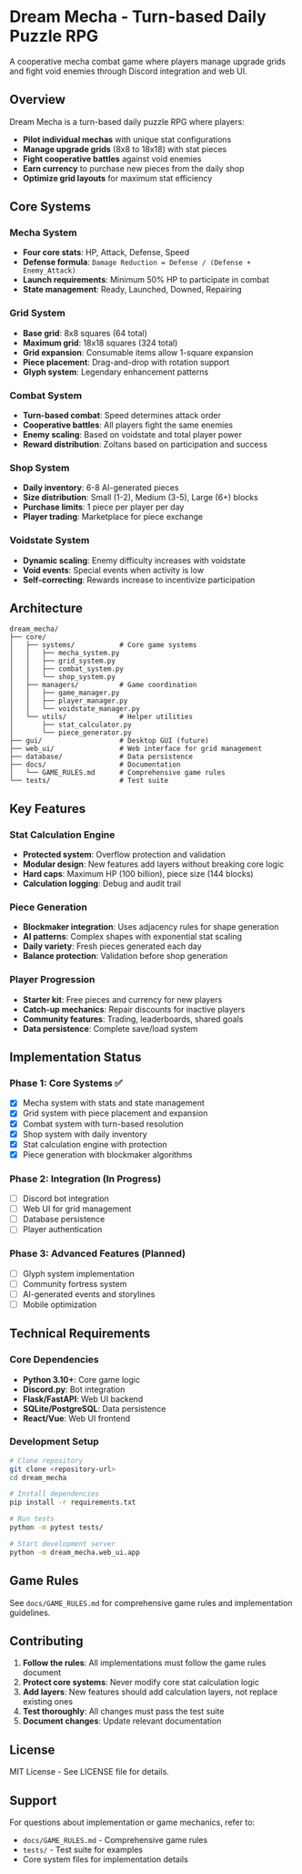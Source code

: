 # Dream Mecha - Turn-based Daily Puzzle RPG

A cooperative mecha combat game where players manage upgrade grids and fight void enemies through Discord integration and web UI.

## Overview

Dream Mecha is a turn-based daily puzzle RPG where players:
- **Pilot individual mechas** with unique stat configurations
- **Manage upgrade grids** (8x8 to 18x18) with stat pieces
- **Fight cooperative battles** against void enemies
- **Earn currency** to purchase new pieces from the daily shop
- **Optimize grid layouts** for maximum stat efficiency

## Core Systems

### Mecha System
- **Four core stats**: HP, Attack, Defense, Speed
- **Defense formula**: `Damage Reduction = Defense / (Defense + Enemy_Attack)`
- **Launch requirements**: Minimum 50% HP to participate in combat
- **State management**: Ready, Launched, Downed, Repairing

### Grid System
- **Base grid**: 8x8 squares (64 total)
- **Maximum grid**: 18x18 squares (324 total)
- **Grid expansion**: Consumable items allow 1-square expansion
- **Piece placement**: Drag-and-drop with rotation support
- **Glyph system**: Legendary enhancement patterns

### Combat System
- **Turn-based combat**: Speed determines attack order
- **Cooperative battles**: All players fight the same enemies
- **Enemy scaling**: Based on voidstate and total player power
- **Reward distribution**: Zoltans based on participation and success

### Shop System
- **Daily inventory**: 6-8 AI-generated pieces
- **Size distribution**: Small (1-2), Medium (3-5), Large (6+) blocks
- **Purchase limits**: 1 piece per player per day
- **Player trading**: Marketplace for piece exchange

### Voidstate System
- **Dynamic scaling**: Enemy difficulty increases with voidstate
- **Void events**: Special events when activity is low
- **Self-correcting**: Rewards increase to incentivize participation

## Architecture

```
dream_mecha/
├── core/
│   ├── systems/           # Core game systems
│   │   ├── mecha_system.py
│   │   ├── grid_system.py
│   │   ├── combat_system.py
│   │   └── shop_system.py
│   ├── managers/          # Game coordination
│   │   ├── game_manager.py
│   │   ├── player_manager.py
│   │   └── voidstate_manager.py
│   └── utils/             # Helper utilities
│       ├── stat_calculator.py
│       └── piece_generator.py
├── gui/                   # Desktop GUI (future)
├── web_ui/                # Web interface for grid management
├── database/              # Data persistence
├── docs/                  # Documentation
│   └── GAME_RULES.md      # Comprehensive game rules
└── tests/                 # Test suite
```

## Key Features

### Stat Calculation Engine
- **Protected system**: Overflow protection and validation
- **Modular design**: New features add layers without breaking core logic
- **Hard caps**: Maximum HP (100 billion), piece size (144 blocks)
- **Calculation logging**: Debug and audit trail

### Piece Generation
- **Blockmaker integration**: Uses adjacency rules for shape generation
- **AI patterns**: Complex shapes with exponential stat scaling
- **Daily variety**: Fresh pieces generated each day
- **Balance protection**: Validation before shop generation

### Player Progression
- **Starter kit**: Free pieces and currency for new players
- **Catch-up mechanics**: Repair discounts for inactive players
- **Community features**: Trading, leaderboards, shared goals
- **Data persistence**: Complete save/load system

## Implementation Status

### Phase 1: Core Systems ✅
- [x] Mecha system with stats and state management
- [x] Grid system with piece placement and expansion
- [x] Combat system with turn-based resolution
- [x] Shop system with daily inventory
- [x] Stat calculation engine with protection
- [x] Piece generation with blockmaker algorithms

### Phase 2: Integration (In Progress)
- [ ] Discord bot integration
- [ ] Web UI for grid management
- [ ] Database persistence
- [ ] Player authentication

### Phase 3: Advanced Features (Planned)
- [ ] Glyph system implementation
- [ ] Community fortress system
- [ ] AI-generated events and storylines
- [ ] Mobile optimization

## Technical Requirements

### Core Dependencies
- **Python 3.10+**: Core game logic
- **Discord.py**: Bot integration
- **Flask/FastAPI**: Web UI backend
- **SQLite/PostgreSQL**: Data persistence
- **React/Vue**: Web UI frontend

### Development Setup
```bash
# Clone repository
git clone <repository-url>
cd dream_mecha

# Install dependencies
pip install -r requirements.txt

# Run tests
python -m pytest tests/

# Start development server
python -m dream_mecha.web_ui.app
```

## Game Rules

See `docs/GAME_RULES.md` for comprehensive game rules and implementation guidelines.

## Contributing

1. **Follow the rules**: All implementations must follow the game rules document
2. **Protect core systems**: Never modify core stat calculation logic
3. **Add layers**: New features should add calculation layers, not replace existing ones
4. **Test thoroughly**: All changes must pass the test suite
5. **Document changes**: Update relevant documentation

## License

MIT License - See LICENSE file for details.

## Support

For questions about implementation or game mechanics, refer to:
- `docs/GAME_RULES.md` - Comprehensive game rules
- `tests/` - Test suite for examples
- Core system files for implementation details 